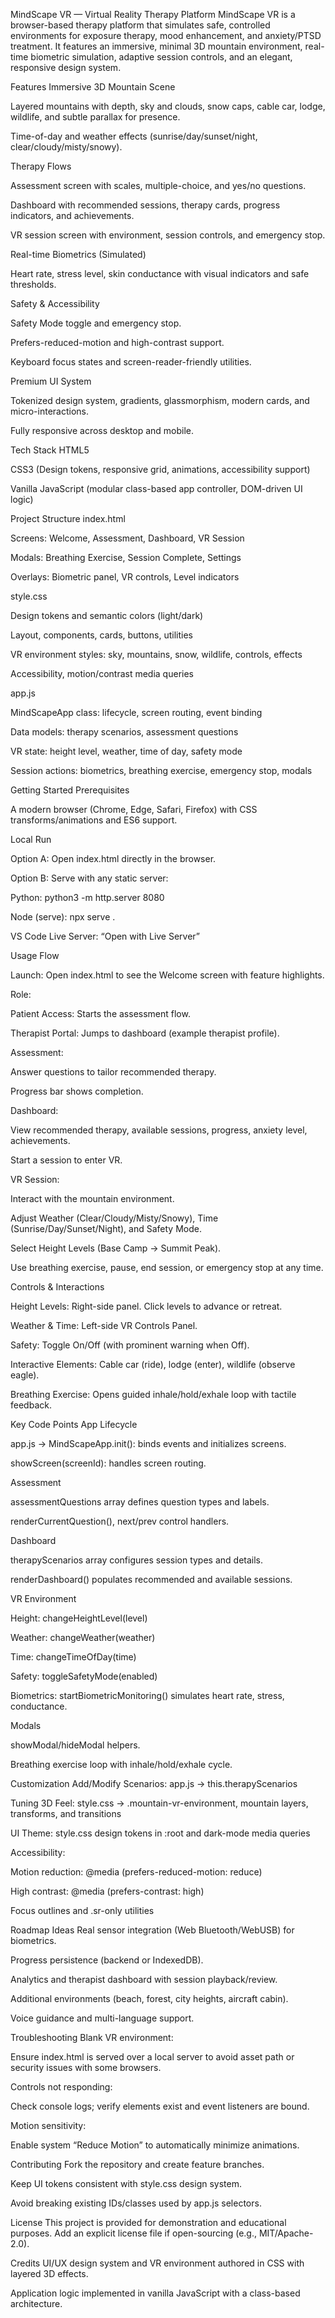 MindScape VR — Virtual Reality Therapy Platform
MindScape VR is a browser-based therapy platform that simulates safe, controlled environments for exposure therapy, mood enhancement, and anxiety/PTSD treatment. It features an immersive, minimal 3D mountain environment, real-time biometric simulation, adaptive session controls, and an elegant, responsive design system.

Features
Immersive 3D Mountain Scene

Layered mountains with depth, sky and clouds, snow caps, cable car, lodge, wildlife, and subtle parallax for presence.

Time-of-day and weather effects (sunrise/day/sunset/night, clear/cloudy/misty/snowy).

Therapy Flows

Assessment screen with scales, multiple-choice, and yes/no questions.

Dashboard with recommended sessions, therapy cards, progress indicators, and achievements.

VR session screen with environment, session controls, and emergency stop.

Real-time Biometrics (Simulated)

Heart rate, stress level, skin conductance with visual indicators and safe thresholds.

Safety & Accessibility

Safety Mode toggle and emergency stop.

Prefers-reduced-motion and high-contrast support.

Keyboard focus states and screen-reader-friendly utilities.

Premium UI System

Tokenized design system, gradients, glassmorphism, modern cards, and micro-interactions.

Fully responsive across desktop and mobile.

Tech Stack
HTML5

CSS3 (Design tokens, responsive grid, animations, accessibility support)

Vanilla JavaScript (modular class-based app controller, DOM-driven UI logic)

Project Structure
index.html

Screens: Welcome, Assessment, Dashboard, VR Session

Modals: Breathing Exercise, Session Complete, Settings

Overlays: Biometric panel, VR controls, Level indicators

style.css

Design tokens and semantic colors (light/dark)

Layout, components, cards, buttons, utilities

VR environment styles: sky, mountains, snow, wildlife, controls, effects

Accessibility, motion/contrast media queries

app.js

MindScapeApp class: lifecycle, screen routing, event binding

Data models: therapy scenarios, assessment questions

VR state: height level, weather, time of day, safety mode

Session actions: biometrics, breathing exercise, emergency stop, modals

Getting Started
Prerequisites

A modern browser (Chrome, Edge, Safari, Firefox) with CSS transforms/animations and ES6 support.

Local Run

Option A: Open index.html directly in the browser.

Option B: Serve with any static server:

Python: python3 -m http.server 8080

Node (serve): npx serve .

VS Code Live Server: “Open with Live Server”

Usage
Flow

Launch: Open index.html to see the Welcome screen with feature highlights.

Role:

Patient Access: Starts the assessment flow.

Therapist Portal: Jumps to dashboard (example therapist profile).

Assessment:

Answer questions to tailor recommended therapy.

Progress bar shows completion.

Dashboard:

View recommended therapy, available sessions, progress, anxiety level, achievements.

Start a session to enter VR.

VR Session:

Interact with the mountain environment.

Adjust Weather (Clear/Cloudy/Misty/Snowy), Time (Sunrise/Day/Sunset/Night), and Safety Mode.

Select Height Levels (Base Camp → Summit Peak).

Use breathing exercise, pause, end session, or emergency stop at any time.

Controls & Interactions

Height Levels: Right-side panel. Click levels to advance or retreat.

Weather & Time: Left-side VR Controls Panel.

Safety: Toggle On/Off (with prominent warning when Off).

Interactive Elements: Cable car (ride), lodge (enter), wildlife (observe eagle).

Breathing Exercise: Opens guided inhale/hold/exhale loop with tactile feedback.

Key Code Points
App Lifecycle

app.js → MindScapeApp.init(): binds events and initializes screens.

showScreen(screenId): handles screen routing.

Assessment

assessmentQuestions array defines question types and labels.

renderCurrentQuestion(), next/prev control handlers.

Dashboard

therapyScenarios array configures session types and details.

renderDashboard() populates recommended and available sessions.

VR Environment

Height: changeHeightLevel(level)

Weather: changeWeather(weather)

Time: changeTimeOfDay(time)

Safety: toggleSafetyMode(enabled)

Biometrics: startBiometricMonitoring() simulates heart rate, stress, conductance.

Modals

showModal/hideModal helpers.

Breathing exercise loop with inhale/hold/exhale cycle.

Customization
Add/Modify Scenarios: app.js → this.therapyScenarios

Tuning 3D Feel: style.css → .mountain-vr-environment, mountain layers, transforms, and transitions

UI Theme: style.css design tokens in :root and dark-mode media queries

Accessibility:

Motion reduction: @media (prefers-reduced-motion: reduce)

High contrast: @media (prefers-contrast: high)

Focus outlines and .sr-only utilities

Roadmap Ideas
Real sensor integration (Web Bluetooth/WebUSB) for biometrics.

Progress persistence (backend or IndexedDB).

Analytics and therapist dashboard with session playback/review.

Additional environments (beach, forest, city heights, aircraft cabin).

Voice guidance and multi-language support.

Troubleshooting
Blank VR environment:

Ensure index.html is served over a local server to avoid asset path or security issues with some browsers.

Controls not responding:

Check console logs; verify elements exist and event listeners are bound.

Motion sensitivity:

Enable system “Reduce Motion” to automatically minimize animations.

Contributing
Fork the repository and create feature branches.

Keep UI tokens consistent with style.css design system.

Avoid breaking existing IDs/classes used by app.js selectors.

License
This project is provided for demonstration and educational purposes. Add an explicit license file if open-sourcing (e.g., MIT/Apache-2.0).

Credits
UI/UX design system and VR environment authored in CSS with layered 3D effects.

Application logic implemented in vanilla JavaScript with a class-based architecture.
